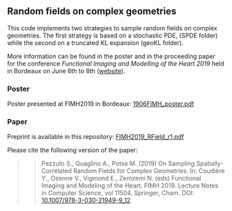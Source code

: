 Random fields on complex geometries
---
This code implements two strategies to sample random fields on complex geometries. The first strategy is based on a stochastic PDE, (SPDE folder) while the second on a truncated KL expansion (geoKL folder).

More information can be found in the poster and in the proceeding paper for the conference *Functional Imaging and Modelling of the Heart 2019* held in Bordeaux on June 6th to 8th ([website](https://fimh2019.sciencesconf.org)).

### Poster
Poster presented at FIMH2019 in Bordeaux: [1906FIMH_poster.pdf](1906FIMH_poster.pdf)

### Paper
Preprint is available in this repository: [FIMH2019_RField_r1.pdf](FIMH2019_RField_r1.pdf)

Please cite the following version of the paper:

>> Pezzuto S., Quaglino A., Potse M. (2019) On Sampling Spatially-Correlated Random Fields for Complex Geometries. In: Coudière Y., Ozenne V., Vigmond E., Zemzemi N. (eds) Functional Imaging and Modeling of the Heart. FIMH 2019. Lecture Notes in Computer Science, vol 11504. Springer, Cham. DOI: [10.1007/978-3-030-21949-9_12](https://doi.org/10.1007/978-3-030-21949-9_12)

<!--stackedit_data:
eyJoaXN0b3J5IjpbLTE0MjA2ODg3MTddfQ==
-->
